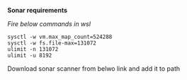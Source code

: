 
**Sonar requirements**

*Fire below commands in wsl*

```console 
sysctl -w vm.max_map_count=524288
sysctl -w fs.file-max=131072
ulimit -n 131072
ulimit -u 8192
```



Download sonar scanner from belwo link and add it to path 